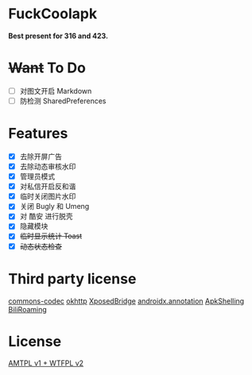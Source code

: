 # FuckCoolapk

**Best present for 316 and 423.**

# ~~Want~~ To Do

- [ ] 对图文开启 Markdown
- [ ] 防检测 SharedPreferences

# Features

- [x] 去除开屏广告
- [x] 去除动态审核水印
- [x] 管理员模式
- [x] 对私信开启反和谐
- [x] 临时关闭图片水印
- [x] 关闭 Bugly 和 Umeng
- [x] 对 酷安 进行脱壳
- [x] 隐藏模块
- [x] ~~临时显示统计 Toast~~
- [x] ~~动态状态检查~~

# Third party license

[commons-codec](https://commons.apache.org/proper/commons-codec/) [okhttp](https://square.github.io/okhttp/#license) [XposedBridge](https://github.com/rovo89/XposedBridge) [androidx.annotation](https://android.googlesource.com/platform/frameworks/support/+/androidx-master-dev/annotation/annotation/) [ApkShelling](https://github.com/OakChen/ApkShelling) [BiliRoaming](https://github.com/yujincheng08/BiliRoaming/blob/master/LICENSE)

# License

[AMTPL v1 + WTFPL v2](LICENSE)
